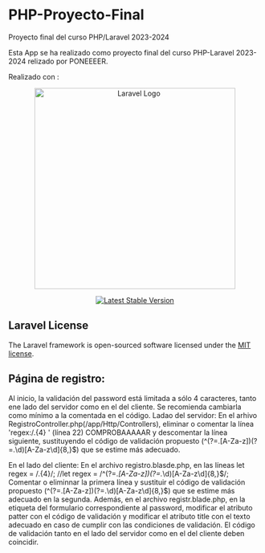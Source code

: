 # PHP-Proyecto-Final
Proyecto final del curso PHP/Laravel 2023-2024

Esta App se ha realizado como proyecto final del curso PHP-Laravel 2023-2024 relizado por PONEEEER.

Realizado con :

<p align="center"><a href="https://laravel.com" target="_blank"><img src="https://raw.githubusercontent.com/laravel/art/master/logo-lockup/5%20SVG/2%20CMYK/1%20Full%20Color/laravel-logolockup-cmyk-red.svg" width="400" alt="Laravel Logo"></a></p>

<p align="center">
<a href="https://packagist.org/packages/laravel/framework"><img src="https://img.shields.io/packagist/v/laravel/framework" alt="Latest Stable Version"></a>

</p>

## Laravel License

The Laravel framework is open-sourced software licensed under the [MIT license](https://opensource.org/licenses/MIT).


## Página de registro:
Al inicio, la validación del password está limitada a sólo 4 caracteres, tanto ene lado del servidor como en el del cliente. Se recomienda cambiarla como mínimo a la comentada en el código.
Ladao del servidor:
En el arhivo RegistroController.php(/app/Http/Controllers), eliminar o comentar la línea 
'regex:/.{4} ' (línea 22) COMPROBAAAAAR
y descomentar la línea siguiente, sustituyendo el código de validación propuesto (^(?=.[A-Za-z])(?=.\d)[A-Za-z\d]{8,}$) que se estime más adecuado.

En el lado del cliente:
En el archivo registro.blasde.php, en las líneas
                let regex = /.{4}/;
                //let regex = /^(?=.*[A-Za-z])(?=.*\d)[A-Za-z\d]{8,}$/;
Comentar o eliminnar la primera línea y sustituir el código de validación propuesto (^(?=.[A-Za-z])(?=.\d)[A-Za-z\d]{8,}$) que se estime más adecuado en la segunda.
Además, en el archivo registr.blade.php, en la etiqueta del formulario correspondiente al password, modificar el atributo patter con el código de validación y modificar el atributo title con el texto adecuado en caso de cumplir con las condiciones de validación.
El código de validación tanto en el lado del servidor como en el del cliente deben coincidir.